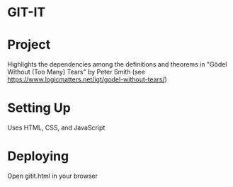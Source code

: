 # GIT-IT
Project
=================
Highlights the dependencies among the definitions and theorems 
in "Gödel Without (Too Many) Tears" by Peter Smith 
(see https://www.logicmatters.net/igt/godel-without-tears/)


Setting Up
=================
Uses HTML, CSS, and JavaScript

Deploying
=================
Open gitit.html in your browser

